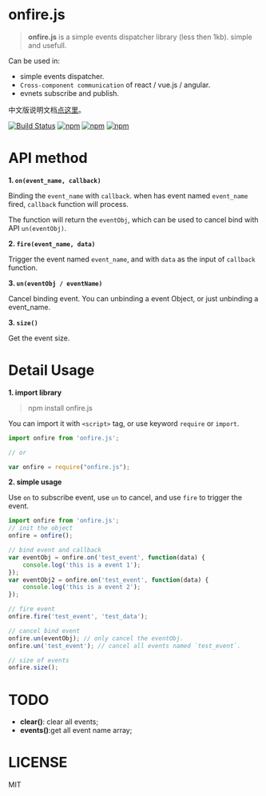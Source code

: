 # onfire.js

> **onfire.js** is a simple events dispatcher library (less then 1kb). simple and usefull. 

Can be used in:

 - simple events dispatcher.
 - `Cross-component communication` of react / vue.js / angular.
 - evnets subscribe and publish.

中文版说明文档[点这里](README_zh.md)。

[![Build Status](https://travis-ci.org/hustcc/onfire.js.svg?branch=master)](https://travis-ci.org/hustcc/onfire.js) [![npm](https://img.shields.io/npm/v/onfire.js.svg?style=flat-square)](https://www.npmjs.com/package/onfire.js) [![npm](https://img.shields.io/npm/dt/onfire.js.svg?style=flat-square)](https://www.npmjs.com/package/onfire.js) [![npm](https://img.shields.io/npm/l/onfire.js.svg?style=flat-square)](https://www.npmjs.com/package/onfire.js)


# API method

**1. `on(event_name, callback)`**

Binding the `event_name` with `callback`. when has event named `event_name` fired, `callback` function will process.

The function will return the `eventObj`, which can be used to cancel bind with API `un(eventObj)`.

**2. `fire(event_name, data)`**

Trigger the event named `event_name`, and with `data` as the input of `callback` function.

**3. `un(eventObj / eventName)`**

Cancel binding event. You can unbinding a event Object, or just unbinding a event_name.

**3. `size()`**

Get the event size.

# Detail Usage

**1. import library**

> npm install onfire.js

You can import it with `<script>` tag, or use keyword `require` or `import`.

```js
import onfire from 'onfire.js';

// or

var onfire = require("onfire.js");
```

**2. simple usage**

Use `on` to subscribe event, use `un` to cancel, and use `fire` to trigger the event.

```js
import onfire from 'onfire.js';
// init the object
onfire = onfire();

// bind event and callback
var eventObj = onfire.on('test_event', function(data) {
	console.log('this is a event 1');
});
var eventObj2 = onfire.on('test_event', function(data) {
	console.log('this is a event 2');
});

// fire event
onfire.fire('test_event', 'test_data');

// cancel bind event
onfire.un(eventObj); // only cancel the eventObj.
onfire.un('test_event'); // cancel all events named `test_event`.

// size of events
onfire.size();
```


# TODO

 - **clear()**: clear all events;
 - **events()**:get all event name array;


# LICENSE

MIT